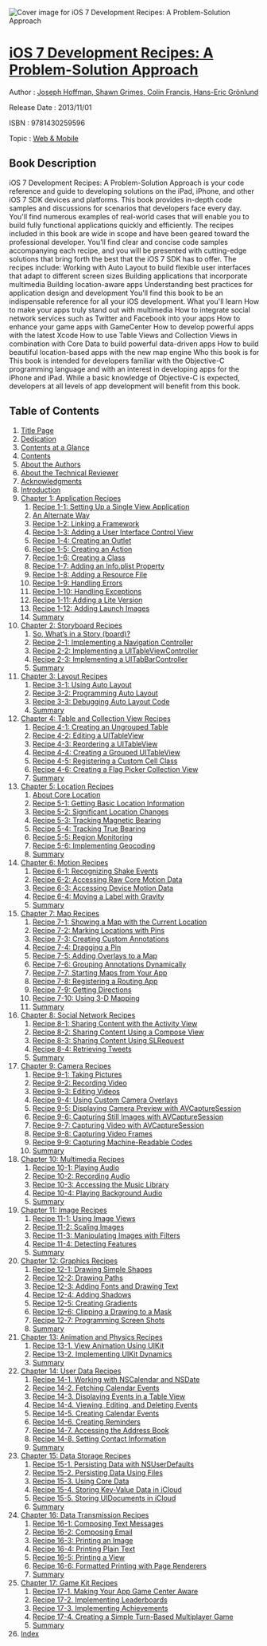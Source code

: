 ![Cover image for iOS 7 Development Recipes: A Problem-Solution Approach](https://imgdetail.ebookreading.net/cover/cover/web_mobile/EB9781430259596.jpg)

[iOS 7 Development Recipes: A Problem-Solution Approach](https://ebookreading.net/view/book/iOS+7+Development+Recipes%3A+A+Problem-Solution+Approach-EB9781430259596_1.html "iOS 7 Development Recipes: A Problem-Solution Approach")
====================================================================================================================

Author : [Joseph Hoffman](https://ebookreading.net/search/author/Joseph+Hoffman),[ Shawn Grimes](https://ebookreading.net/search/author/+Shawn+Grimes),[ Colin Francis](https://ebookreading.net/search/author/+Colin+Francis),[ Hans-Eric Grönlund](https://ebookreading.net/search/author/+Hans-Eric+Gr%C3%B6nlund)

Release Date : 2013/11/01

ISBN : 9781430259596

Topic : [Web & Mobile](https://ebookreading.net/search/category/web-mobile)

Book Description
-----------------

iOS 7 Development Recipes: A Problem-Solution Approach is your code reference and guide to developing solutions on the iPad, iPhone, and other iOS 7 SDK devices and platforms. This book provides in-depth code samples and discussions for scenarios that developers face every day. You'll find numerous examples of real-world cases that will enable you to build fully functional applications quickly and efficiently.
The recipes included in this book are wide in scope and have been geared toward the professional developer. You'll find clear and concise code samples accompanying each recipe, and you will be presented with cutting-edge solutions that bring forth the best that the iOS 7 SDK has to offer. The recipes include:
Working with Auto Layout to build flexible user interfaces that adapt to different screen sizes
Building applications that incorporate multimedia
Building location-aware apps
Understanding best practices for application design and development
You'll find this book to be an indispensable reference for all your iOS development.
What you'll learn
How to make your apps truly stand out with multimedia
How to integrate social network services such as Twitter and Facebook into your apps
How to enhance your game apps with GameCenter
How to develop powerful apps with the latest Xcode
How to use Table Views and Collection Views in combination with Core Data to build powerful data-driven apps
How to build beautiful location-based apps with the new map engine
Who this book is for
This book is intended for developers familiar with the Objective-C programming language and with an interest in developing apps for the iPhone and iPad. While a basic knowledge of Objective-C is expected, developers at all levels of app development will benefit from this book.
              
Table of Contents
-----------------

1. [Title Page](https://ebookreading.net/view/book/iOS+7+Development+Recipes%3A+A+Problem-Solution+Approach-EB9781430259596_2.html)
1. [Dedication](https://ebookreading.net/view/book/iOS+7+Development+Recipes%3A+A+Problem-Solution+Approach-EB9781430259596_4.html)
1. [Contents at a Glance](https://ebookreading.net/view/book/iOS+7+Development+Recipes%3A+A+Problem-Solution+Approach-EB9781430259596_5.html)
1. [Contents](https://ebookreading.net/view/book/iOS+7+Development+Recipes%3A+A+Problem-Solution+Approach-EB9781430259596_6.html)
1. [About the Authors](https://ebookreading.net/view/book/iOS+7+Development+Recipes%3A+A+Problem-Solution+Approach-EB9781430259596_7.html)
1. [About the Technical Reviewer](https://ebookreading.net/view/book/iOS+7+Development+Recipes%3A+A+Problem-Solution+Approach-EB9781430259596_8.html)
1. [Acknowledgments](https://ebookreading.net/view/book/iOS+7+Development+Recipes%3A+A+Problem-Solution+Approach-EB9781430259596_9.html)
1. [Introduction](https://ebookreading.net/view/book/iOS+7+Development+Recipes%3A+A+Problem-Solution+Approach-EB9781430259596_10.html)
1. [Chapter 1: Application Recipes](https://ebookreading.net/view/book/iOS+7+Development+Recipes%3A+A+Problem-Solution+Approach-EB9781430259596_11.html)
    1. [Recipe 1-1: Setting Up a Single View Application](https://ebookreading.net/view/book/iOS+7+Development+Recipes%3A+A+Problem-Solution+Approach-EB9781430259596_11.html#Sec1)
    1. [An Alternate Way](https://ebookreading.net/view/book/iOS+7+Development+Recipes%3A+A+Problem-Solution+Approach-EB9781430259596_11.html#Sec2)
    1. [Recipe 1-2: Linking a Framework](https://ebookreading.net/view/book/iOS+7+Development+Recipes%3A+A+Problem-Solution+Approach-EB9781430259596_11.html#Sec3)
    1. [Recipe 1-3: Adding a User Interface Control View](https://ebookreading.net/view/book/iOS+7+Development+Recipes%3A+A+Problem-Solution+Approach-EB9781430259596_11.html#Sec4)
    1. [Recipe 1-4: Creating an Outlet](https://ebookreading.net/view/book/iOS+7+Development+Recipes%3A+A+Problem-Solution+Approach-EB9781430259596_11.html#Sec5)
    1. [Recipe 1-5: Creating an Action](https://ebookreading.net/view/book/iOS+7+Development+Recipes%3A+A+Problem-Solution+Approach-EB9781430259596_11.html#Sec6)
    1. [Recipe 1-6: Creating a Class](https://ebookreading.net/view/book/iOS+7+Development+Recipes%3A+A+Problem-Solution+Approach-EB9781430259596_11.html#Sec7)
    1. [Recipe 1-7: Adding an Info.plist Property](https://ebookreading.net/view/book/iOS+7+Development+Recipes%3A+A+Problem-Solution+Approach-EB9781430259596_11.html#Sec8)
    1. [Recipe 1-8: Adding a Resource File](https://ebookreading.net/view/book/iOS+7+Development+Recipes%3A+A+Problem-Solution+Approach-EB9781430259596_11.html#Sec9)
    1. [Recipe 1-9: Handling Errors](https://ebookreading.net/view/book/iOS+7+Development+Recipes%3A+A+Problem-Solution+Approach-EB9781430259596_11.html#Sec11)
    1. [Recipe 1-10: Handling Exceptions](https://ebookreading.net/view/book/iOS+7+Development+Recipes%3A+A+Problem-Solution+Approach-EB9781430259596_11.html#Sec15)
    1. [Recipe 1-11: Adding a Lite Version](https://ebookreading.net/view/book/iOS+7+Development+Recipes%3A+A+Problem-Solution+Approach-EB9781430259596_11.html#Sec23)
    1. [Recipe 1-12: Adding Launch Images](https://ebookreading.net/view/book/iOS+7+Development+Recipes%3A+A+Problem-Solution+Approach-EB9781430259596_11.html#Sec26)
    1. [Summary](https://ebookreading.net/view/book/iOS+7+Development+Recipes%3A+A+Problem-Solution+Approach-EB9781430259596_11.html#Sec29)
1. [Chapter 2: Storyboard Recipes](https://ebookreading.net/view/book/iOS+7+Development+Recipes%3A+A+Problem-Solution+Approach-EB9781430259596_12.html)
    1. [So, What’s in a Story (board)?](https://ebookreading.net/view/book/iOS+7+Development+Recipes%3A+A+Problem-Solution+Approach-EB9781430259596_12.html#Sec1)
    1. [Recipe 2-1: Implementing a Navigation Controller](https://ebookreading.net/view/book/iOS+7+Development+Recipes%3A+A+Problem-Solution+Approach-EB9781430259596_12.html#Sec4)
    1. [Recipe 2-2: Implementing a UITableViewController](https://ebookreading.net/view/book/iOS+7+Development+Recipes%3A+A+Problem-Solution+Approach-EB9781430259596_12.html#Sec6)
    1. [Recipe 2-3: Implementing a UITabBarController](https://ebookreading.net/view/book/iOS+7+Development+Recipes%3A+A+Problem-Solution+Approach-EB9781430259596_12.html#Sec10)
    1. [Summary](https://ebookreading.net/view/book/iOS+7+Development+Recipes%3A+A+Problem-Solution+Approach-EB9781430259596_12.html#Sec11)
1. [Chapter 3: Layout Recipes](https://ebookreading.net/view/book/iOS+7+Development+Recipes%3A+A+Problem-Solution+Approach-EB9781430259596_13.html)
    1. [Recipe 3-1: Using Auto Layout](https://ebookreading.net/view/book/iOS+7+Development+Recipes%3A+A+Problem-Solution+Approach-EB9781430259596_13.html#Sec1)
    1. [Recipe 3-2: Programming Auto Layout](https://ebookreading.net/view/book/iOS+7+Development+Recipes%3A+A+Problem-Solution+Approach-EB9781430259596_13.html#Sec10)
    1. [Recipe 3-3: Debugging Auto Layout Code](https://ebookreading.net/view/book/iOS+7+Development+Recipes%3A+A+Problem-Solution+Approach-EB9781430259596_13.html#Sec15)
    1. [Summary](https://ebookreading.net/view/book/iOS+7+Development+Recipes%3A+A+Problem-Solution+Approach-EB9781430259596_13.html#Sec18)
1. [Chapter 4: Table and Collection View Recipes](https://ebookreading.net/view/book/iOS+7+Development+Recipes%3A+A+Problem-Solution+Approach-EB9781430259596_14.html)
    1. [Recipe 4-1: Creating an Ungrouped Table](https://ebookreading.net/view/book/iOS+7+Development+Recipes%3A+A+Problem-Solution+Approach-EB9781430259596_14.html#Sec1)
    1. [Recipe 4-2: Editing a UITableView](https://ebookreading.net/view/book/iOS+7+Development+Recipes%3A+A+Problem-Solution+Approach-EB9781430259596_14.html#Sec10)
    1. [Recipe 4-3: Reordering a UITableView](https://ebookreading.net/view/book/iOS+7+Development+Recipes%3A+A+Problem-Solution+Approach-EB9781430259596_14.html#Sec13)
    1. [Recipe 4-4: Creating a Grouped UITableView](https://ebookreading.net/view/book/iOS+7+Development+Recipes%3A+A+Problem-Solution+Approach-EB9781430259596_14.html#Sec14)
    1. [Recipe 4-5: Registering a Custom Cell Class](https://ebookreading.net/view/book/iOS+7+Development+Recipes%3A+A+Problem-Solution+Approach-EB9781430259596_14.html#Sec15)
    1. [Recipe 4-6: Creating a Flag Picker Collection View](https://ebookreading.net/view/book/iOS+7+Development+Recipes%3A+A+Problem-Solution+Approach-EB9781430259596_14.html#Sec18)
    1. [Summary](https://ebookreading.net/view/book/iOS+7+Development+Recipes%3A+A+Problem-Solution+Approach-EB9781430259596_14.html#Sec25)
1. [Chapter 5: Location Recipes](https://ebookreading.net/view/book/iOS+7+Development+Recipes%3A+A+Problem-Solution+Approach-EB9781430259596_15.html)
    1. [About Core Location](https://ebookreading.net/view/book/iOS+7+Development+Recipes%3A+A+Problem-Solution+Approach-EB9781430259596_15.html#Sec1)
    1. [Recipe 5-1: Getting Basic Location Information](https://ebookreading.net/view/book/iOS+7+Development+Recipes%3A+A+Problem-Solution+Approach-EB9781430259596_15.html#Sec3)
    1. [Recipe 5-2: Significant Location Changes](https://ebookreading.net/view/book/iOS+7+Development+Recipes%3A+A+Problem-Solution+Approach-EB9781430259596_15.html#Sec8)
    1. [Recipe 5-3: Tracking Magnetic Bearing](https://ebookreading.net/view/book/iOS+7+Development+Recipes%3A+A+Problem-Solution+Approach-EB9781430259596_15.html#Sec12)
    1. [Recipe 5-4: Tracking True Bearing](https://ebookreading.net/view/book/iOS+7+Development+Recipes%3A+A+Problem-Solution+Approach-EB9781430259596_15.html#Sec17)
    1. [Recipe 5-5: Region Monitoring](https://ebookreading.net/view/book/iOS+7+Development+Recipes%3A+A+Problem-Solution+Approach-EB9781430259596_15.html#Sec19)
    1. [Recipe 5-6: Implementing Geocoding](https://ebookreading.net/view/book/iOS+7+Development+Recipes%3A+A+Problem-Solution+Approach-EB9781430259596_15.html#Sec22)
    1. [Summary](https://ebookreading.net/view/book/iOS+7+Development+Recipes%3A+A+Problem-Solution+Approach-EB9781430259596_15.html#Sec26)
1. [Chapter 6: Motion Recipes](https://ebookreading.net/view/book/iOS+7+Development+Recipes%3A+A+Problem-Solution+Approach-EB9781430259596_16.html)
    1. [Recipe 6-1: Recognizing Shake Events](https://ebookreading.net/view/book/iOS+7+Development+Recipes%3A+A+Problem-Solution+Approach-EB9781430259596_16.html#Sec1)
    1. [Recipe 6-2: Accessing Raw Core Motion Data](https://ebookreading.net/view/book/iOS+7+Development+Recipes%3A+A+Problem-Solution+Approach-EB9781430259596_16.html#Sec6)
    1. [Recipe 6-3: Accessing Device Motion Data](https://ebookreading.net/view/book/iOS+7+Development+Recipes%3A+A+Problem-Solution+Approach-EB9781430259596_16.html#Sec13)
    1. [Recipe 6-4: Moving a Label with Gravity](https://ebookreading.net/view/book/iOS+7+Development+Recipes%3A+A+Problem-Solution+Approach-EB9781430259596_16.html#Sec18)
    1. [Summary](https://ebookreading.net/view/book/iOS+7+Development+Recipes%3A+A+Problem-Solution+Approach-EB9781430259596_16.html#Sec22)
1. [Chapter 7: Map Recipes](https://ebookreading.net/view/book/iOS+7+Development+Recipes%3A+A+Problem-Solution+Approach-EB9781430259596_17.html)
    1. [Recipe 7-1: Showing a Map with the Current Location](https://ebookreading.net/view/book/iOS+7+Development+Recipes%3A+A+Problem-Solution+Approach-EB9781430259596_17.html#Sec1)
    1. [Recipe 7-2: Marking Locations with Pins](https://ebookreading.net/view/book/iOS+7+Development+Recipes%3A+A+Problem-Solution+Approach-EB9781430259596_17.html#Sec4)
    1. [Recipe 7-3: Creating Custom Annotations](https://ebookreading.net/view/book/iOS+7+Development+Recipes%3A+A+Problem-Solution+Approach-EB9781430259596_17.html#Sec7)
    1. [Recipe 7-4: Dragging a Pin](https://ebookreading.net/view/book/iOS+7+Development+Recipes%3A+A+Problem-Solution+Approach-EB9781430259596_17.html#Sec13)
    1. [Recipe 7-5: Adding Overlays to a Map](https://ebookreading.net/view/book/iOS+7+Development+Recipes%3A+A+Problem-Solution+Approach-EB9781430259596_17.html#Sec15)
    1. [Recipe 7-6: Grouping Annotations Dynamically](https://ebookreading.net/view/book/iOS+7+Development+Recipes%3A+A+Problem-Solution+Approach-EB9781430259596_17.html#Sec17)
    1. [Recipe 7-7: Starting Maps from Your App](https://ebookreading.net/view/book/iOS+7+Development+Recipes%3A+A+Problem-Solution+Approach-EB9781430259596_17.html#Sec21)
    1. [Recipe 7-8: Registering a Routing App](https://ebookreading.net/view/book/iOS+7+Development+Recipes%3A+A+Problem-Solution+Approach-EB9781430259596_17.html#Sec24)
    1. [Recipe 7-9: Getting Directions](https://ebookreading.net/view/book/iOS+7+Development+Recipes%3A+A+Problem-Solution+Approach-EB9781430259596_17.html#Sec29)
    1. [Recipe 7-10: Using 3-D Mapping](https://ebookreading.net/view/book/iOS+7+Development+Recipes%3A+A+Problem-Solution+Approach-EB9781430259596_17.html#Sec33)
    1. [Summary](https://ebookreading.net/view/book/iOS+7+Development+Recipes%3A+A+Problem-Solution+Approach-EB9781430259596_17.html#Sec37)
1. [Chapter 8: Social Network Recipes](https://ebookreading.net/view/book/iOS+7+Development+Recipes%3A+A+Problem-Solution+Approach-EB9781430259596_18.html)
    1. [Recipe 8-1: Sharing Content with the Activity View](https://ebookreading.net/view/book/iOS+7+Development+Recipes%3A+A+Problem-Solution+Approach-EB9781430259596_18.html#Sec1)
    1. [Recipe 8-2: Sharing Content Using a Compose View](https://ebookreading.net/view/book/iOS+7+Development+Recipes%3A+A+Problem-Solution+Approach-EB9781430259596_18.html#Sec5)
    1. [Recipe 8-3: Sharing Content Using SLRequest](https://ebookreading.net/view/book/iOS+7+Development+Recipes%3A+A+Problem-Solution+Approach-EB9781430259596_18.html#Sec6)
    1. [Recipe 8-4: Retrieving Tweets](https://ebookreading.net/view/book/iOS+7+Development+Recipes%3A+A+Problem-Solution+Approach-EB9781430259596_18.html#Sec10)
    1. [Summary](https://ebookreading.net/view/book/iOS+7+Development+Recipes%3A+A+Problem-Solution+Approach-EB9781430259596_18.html#Sec15)
1. [Chapter 9: Camera Recipes](https://ebookreading.net/view/book/iOS+7+Development+Recipes%3A+A+Problem-Solution+Approach-EB9781430259596_19.html)
    1. [Recipe 9-1: Taking Pictures](https://ebookreading.net/view/book/iOS+7+Development+Recipes%3A+A+Problem-Solution+Approach-EB9781430259596_19.html#Sec1)
    1. [Recipe 9-2: Recording Video](https://ebookreading.net/view/book/iOS+7+Development+Recipes%3A+A+Problem-Solution+Approach-EB9781430259596_19.html#Sec7)
    1. [Recipe 9-3: Editing Videos](https://ebookreading.net/view/book/iOS+7+Development+Recipes%3A+A+Problem-Solution+Approach-EB9781430259596_19.html#Sec8)
    1. [Recipe 9-4: Using Custom Camera Overlays](https://ebookreading.net/view/book/iOS+7+Development+Recipes%3A+A+Problem-Solution+Approach-EB9781430259596_19.html#Sec9)
    1. [Recipe 9-5: Displaying Camera Preview with AVCaptureSession](https://ebookreading.net/view/book/iOS+7+Development+Recipes%3A+A+Problem-Solution+Approach-EB9781430259596_19.html#Sec10)
    1. [Recipe 9-6: Capturing Still Images with AVCaptureSession](https://ebookreading.net/view/book/iOS+7+Development+Recipes%3A+A+Problem-Solution+Approach-EB9781430259596_19.html#Sec11)
    1. [Recipe 9-7: Capturing Video with AVCaptureSession](https://ebookreading.net/view/book/iOS+7+Development+Recipes%3A+A+Problem-Solution+Approach-EB9781430259596_19.html#Sec13)
    1. [Recipe 9-8: Capturing Video Frames](https://ebookreading.net/view/book/iOS+7+Development+Recipes%3A+A+Problem-Solution+Approach-EB9781430259596_19.html#Sec15)
    1. [Recipe 9-9: Capturing Machine-Readable Codes](https://ebookreading.net/view/book/iOS+7+Development+Recipes%3A+A+Problem-Solution+Approach-EB9781430259596_19.html#Sec16)
    1. [Summary](https://ebookreading.net/view/book/iOS+7+Development+Recipes%3A+A+Problem-Solution+Approach-EB9781430259596_19.html#Sec17)
1. [Chapter 10: Multimedia Recipes](https://ebookreading.net/view/book/iOS+7+Development+Recipes%3A+A+Problem-Solution+Approach-EB9781430259596_20.html)
    1. [Recipe 10-1: Playing Audio](https://ebookreading.net/view/book/iOS+7+Development+Recipes%3A+A+Problem-Solution+Approach-EB9781430259596_20.html#Sec1)
    1. [Recipe 10-2: Recording Audio](https://ebookreading.net/view/book/iOS+7+Development+Recipes%3A+A+Problem-Solution+Approach-EB9781430259596_20.html#Sec5)
    1. [Recipe 10-3: Accessing the Music Library](https://ebookreading.net/view/book/iOS+7+Development+Recipes%3A+A+Problem-Solution+Approach-EB9781430259596_20.html#Sec8)
    1. [Recipe 10-4: Playing Background Audio](https://ebookreading.net/view/book/iOS+7+Development+Recipes%3A+A+Problem-Solution+Approach-EB9781430259596_20.html#Sec13)
    1. [Summary](https://ebookreading.net/view/book/iOS+7+Development+Recipes%3A+A+Problem-Solution+Approach-EB9781430259596_20.html#Sec17)
1. [Chapter 11: Image Recipes](https://ebookreading.net/view/book/iOS+7+Development+Recipes%3A+A+Problem-Solution+Approach-EB9781430259596_21.html)
    1. [Recipe 11-1: Using Image Views](https://ebookreading.net/view/book/iOS+7+Development+Recipes%3A+A+Problem-Solution+Approach-EB9781430259596_21.html#Sec1)
    1. [Recipe 11-2: Scaling Images](https://ebookreading.net/view/book/iOS+7+Development+Recipes%3A+A+Problem-Solution+Approach-EB9781430259596_21.html#Sec2)
    1. [Recipe 11-3: Manipulating Images with Filters](https://ebookreading.net/view/book/iOS+7+Development+Recipes%3A+A+Problem-Solution+Approach-EB9781430259596_21.html#Sec3)
    1. [Recipe 11-4: Detecting Features](https://ebookreading.net/view/book/iOS+7+Development+Recipes%3A+A+Problem-Solution+Approach-EB9781430259596_21.html#Sec6)
    1. [Summary](https://ebookreading.net/view/book/iOS+7+Development+Recipes%3A+A+Problem-Solution+Approach-EB9781430259596_21.html#Sec7)
1. [Chapter 12: Graphics Recipes](https://ebookreading.net/view/book/iOS+7+Development+Recipes%3A+A+Problem-Solution+Approach-EB9781430259596_22.html)
    1. [Recipe 12-1: Drawing Simple Shapes](https://ebookreading.net/view/book/iOS+7+Development+Recipes%3A+A+Problem-Solution+Approach-EB9781430259596_22.html#Sec1)
    1. [Recipe 12-2: Drawing Paths](https://ebookreading.net/view/book/iOS+7+Development+Recipes%3A+A+Problem-Solution+Approach-EB9781430259596_22.html#Sec3)
    1. [Recipe 12-3: Adding Fonts and Drawing Text](https://ebookreading.net/view/book/iOS+7+Development+Recipes%3A+A+Problem-Solution+Approach-EB9781430259596_22.html#Sec4)
    1. [Recipe 12-4: Adding Shadows](https://ebookreading.net/view/book/iOS+7+Development+Recipes%3A+A+Problem-Solution+Approach-EB9781430259596_22.html#Sec7)
    1. [Recipe 12-5: Creating Gradients](https://ebookreading.net/view/book/iOS+7+Development+Recipes%3A+A+Problem-Solution+Approach-EB9781430259596_22.html#Sec8)
    1. [Recipe 12-6: Clipping a Drawing to a Mask](https://ebookreading.net/view/book/iOS+7+Development+Recipes%3A+A+Problem-Solution+Approach-EB9781430259596_22.html#Sec9)
    1. [Recipe 12-7: Programming Screen Shots](https://ebookreading.net/view/book/iOS+7+Development+Recipes%3A+A+Problem-Solution+Approach-EB9781430259596_22.html#Sec10)
    1. [Summary](https://ebookreading.net/view/book/iOS+7+Development+Recipes%3A+A+Problem-Solution+Approach-EB9781430259596_22.html#Sec11)
1. [Chapter 13: Animation and Physics Recipes](https://ebookreading.net/view/book/iOS+7+Development+Recipes%3A+A+Problem-Solution+Approach-EB9781430259596_23.html)
    1. [Recipe 13-1. View Animation Using UIKit](https://ebookreading.net/view/book/iOS+7+Development+Recipes%3A+A+Problem-Solution+Approach-EB9781430259596_23.html#Sec1)
    1. [Recipe 13-2. Implementing UIKit Dynamics](https://ebookreading.net/view/book/iOS+7+Development+Recipes%3A+A+Problem-Solution+Approach-EB9781430259596_23.html#Sec4)
    1. [Summary](https://ebookreading.net/view/book/iOS+7+Development+Recipes%3A+A+Problem-Solution+Approach-EB9781430259596_23.html#Sec12)
1. [Chapter 14: User Data Recipes](https://ebookreading.net/view/book/iOS+7+Development+Recipes%3A+A+Problem-Solution+Approach-EB9781430259596_24.html)
    1. [Recipe 14-1. Working with NSCalendar and NSDate](https://ebookreading.net/view/book/iOS+7+Development+Recipes%3A+A+Problem-Solution+Approach-EB9781430259596_24.html#Sec1)
    1. [Recipe 14-2. Fetching Calendar Events](https://ebookreading.net/view/book/iOS+7+Development+Recipes%3A+A+Problem-Solution+Approach-EB9781430259596_24.html#Sec2)
    1. [Recipe 14-3. Displaying Events in a Table View](https://ebookreading.net/view/book/iOS+7+Development+Recipes%3A+A+Problem-Solution+Approach-EB9781430259596_24.html#Sec3)
    1. [Recipe 14-4. Viewing, Editing, and Deleting Events](https://ebookreading.net/view/book/iOS+7+Development+Recipes%3A+A+Problem-Solution+Approach-EB9781430259596_24.html#Sec4)
    1. [Recipe 14-5. Creating Calendar Events](https://ebookreading.net/view/book/iOS+7+Development+Recipes%3A+A+Problem-Solution+Approach-EB9781430259596_24.html#Sec5)
    1. [Recipe 14-6. Creating Reminders](https://ebookreading.net/view/book/iOS+7+Development+Recipes%3A+A+Problem-Solution+Approach-EB9781430259596_24.html#Sec7)
    1. [Recipe 14-7. Accessing the Address Book](https://ebookreading.net/view/book/iOS+7+Development+Recipes%3A+A+Problem-Solution+Approach-EB9781430259596_24.html#Sec12)
    1. [Recipe 14-8. Setting Contact Information](https://ebookreading.net/view/book/iOS+7+Development+Recipes%3A+A+Problem-Solution+Approach-EB9781430259596_24.html#Sec13)
    1. [Summary](https://ebookreading.net/view/book/iOS+7+Development+Recipes%3A+A+Problem-Solution+Approach-EB9781430259596_24.html#Sec14)
1. [Chapter 15: Data Storage Recipes](https://ebookreading.net/view/book/iOS+7+Development+Recipes%3A+A+Problem-Solution+Approach-EB9781430259596_25.html)
    1. [Recipe 15-1. Persisting Data with NSUserDefaults](https://ebookreading.net/view/book/iOS+7+Development+Recipes%3A+A+Problem-Solution+Approach-EB9781430259596_25.html#Sec1)
    1. [Recipe 15-2. Persisting Data Using Files](https://ebookreading.net/view/book/iOS+7+Development+Recipes%3A+A+Problem-Solution+Approach-EB9781430259596_25.html#Sec2)
    1. [Recipe 15-3. Using Core Data](https://ebookreading.net/view/book/iOS+7+Development+Recipes%3A+A+Problem-Solution+Approach-EB9781430259596_25.html#Sec3)
    1. [Recipe 15-4. Storing Key-Value Data in iCloud](https://ebookreading.net/view/book/iOS+7+Development+Recipes%3A+A+Problem-Solution+Approach-EB9781430259596_25.html#Sec11)
    1. [Recipe 15-5. Storing UIDocuments in iCloud](https://ebookreading.net/view/book/iOS+7+Development+Recipes%3A+A+Problem-Solution+Approach-EB9781430259596_25.html#Sec15)
    1. [Summary](https://ebookreading.net/view/book/iOS+7+Development+Recipes%3A+A+Problem-Solution+Approach-EB9781430259596_25.html#Sec16)
1. [Chapter 16: Data Transmission Recipes](https://ebookreading.net/view/book/iOS+7+Development+Recipes%3A+A+Problem-Solution+Approach-EB9781430259596_26.html)
    1. [Recipe 16-1: Composing Text Messages](https://ebookreading.net/view/book/iOS+7+Development+Recipes%3A+A+Problem-Solution+Approach-EB9781430259596_26.html#Sec1)
    1. [Recipe 16-2: Composing Email](https://ebookreading.net/view/book/iOS+7+Development+Recipes%3A+A+Problem-Solution+Approach-EB9781430259596_26.html#Sec2)
    1. [Recipe 16-3: Printing an Image](https://ebookreading.net/view/book/iOS+7+Development+Recipes%3A+A+Problem-Solution+Approach-EB9781430259596_26.html#Sec4)
    1. [Recipe 16-4: Printing Plain Text](https://ebookreading.net/view/book/iOS+7+Development+Recipes%3A+A+Problem-Solution+Approach-EB9781430259596_26.html#Sec5)
    1. [Recipe 16-5: Printing a View](https://ebookreading.net/view/book/iOS+7+Development+Recipes%3A+A+Problem-Solution+Approach-EB9781430259596_26.html#Sec6)
    1. [Recipe 16-6: Formatted Printing with Page Renderers](https://ebookreading.net/view/book/iOS+7+Development+Recipes%3A+A+Problem-Solution+Approach-EB9781430259596_26.html#Sec7)
    1. [Summary](https://ebookreading.net/view/book/iOS+7+Development+Recipes%3A+A+Problem-Solution+Approach-EB9781430259596_26.html#Sec8)
1. [Chapter 17: Game Kit Recipes](https://ebookreading.net/view/book/iOS+7+Development+Recipes%3A+A+Problem-Solution+Approach-EB9781430259596_27.html)
    1. [Recipe 17-1. Making Your App Game Center Aware](https://ebookreading.net/view/book/iOS+7+Development+Recipes%3A+A+Problem-Solution+Approach-EB9781430259596_27.html#Sec1)
    1. [Recipe 17-2. Implementing Leaderboards](https://ebookreading.net/view/book/iOS+7+Development+Recipes%3A+A+Problem-Solution+Approach-EB9781430259596_27.html#Sec6)
    1. [Recipe 17-3. Implementing Achievements](https://ebookreading.net/view/book/iOS+7+Development+Recipes%3A+A+Problem-Solution+Approach-EB9781430259596_27.html#Sec9)
    1. [Recipe 17-4. Creating a Simple Turn-Based Multiplayer Game](https://ebookreading.net/view/book/iOS+7+Development+Recipes%3A+A+Problem-Solution+Approach-EB9781430259596_27.html#Sec12)
    1. [Summary](https://ebookreading.net/view/book/iOS+7+Development+Recipes%3A+A+Problem-Solution+Approach-EB9781430259596_27.html#Sec18)
1. [Index](https://ebookreading.net/view/book/iOS+7+Development+Recipes%3A+A+Problem-Solution+Approach-EB9781430259596_28.html)
